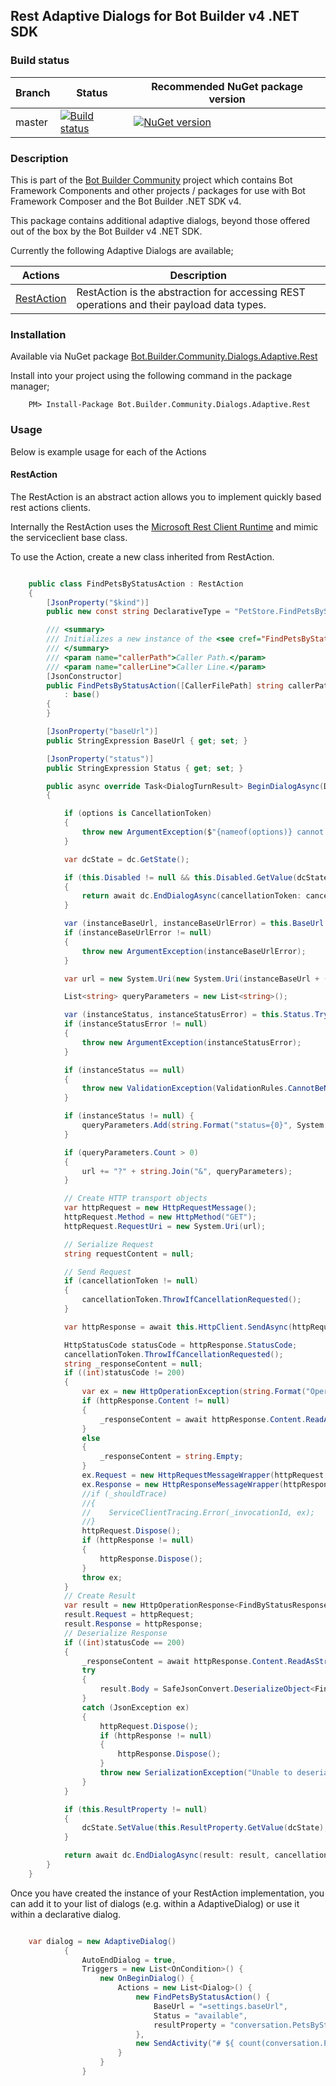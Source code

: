 ## Rest Adaptive Dialogs for Bot Builder v4 .NET SDK

### Build status
| Branch | Status | Recommended NuGet package version |
| ------ | ------ | ------ |
| master | [![Build status](https://ci.appveyor.com/api/projects/status/b9123gl3kih8x9cb?svg=true)](https://ci.appveyor.com/project/garypretty/botbuilder-community) | [![NuGet version](https://img.shields.io/badge/NuGet-1.0.39-blue.svg)](https://www.nuget.org/packages/Bot.Builder.Community.Dialogs.Adaptive.Rest/) |

### Description
This is part of the [Bot Builder Community](https://github.com/garypretty/botbuilder-community) project which contains Bot Framework Components and other projects / packages for use with Bot Framework Composer and the Bot Builder .NET SDK v4.

This package contains additional adaptive dialogs, beyond those offered out of the box by the Bot Builder v4 .NET SDK.

Currently the following Adaptive Dialogs are available;

| Actions | Description |
| ------ | ------ |
| [RestAction](#RestAction) | RestAction is the abstraction for accessing REST operations and their payload data types. |

### Installation

Available via NuGet package [Bot.Builder.Community.Dialogs.Adaptive.Rest](https://www.nuget.org/packages/Bot.Builder.Community.Dialogs.Adaptive.Rest/)

Install into your project using the following command in the package manager;
```
    PM> Install-Package Bot.Builder.Community.Dialogs.Adaptive.Rest
```

### Usage

Below is example usage for each of the Actions 

#### RestAction

The RestAction is an abstract action allows you to implement quickly based rest actions clients.


Internally the RestAction uses the [Microsoft Rest Client Runtime](https://github.com/stankovski/AutoRest/tree/master/ClientRuntimes/CSharp/Microsoft.Rest.ClientRuntime) and mimic the serviceclient base class.

To use the Action, create a new class inherited from RestAction.

```cs

	public class FindPetsByStatusAction : RestAction
	{
		[JsonProperty("$kind")]
        public new const string DeclarativeType = "PetStore.FindPetsByStatusAction";

		/// <summary>
        /// Initializes a new instance of the <see cref="FindPetsByStatusAction"/> class.
        /// </summary>
        /// <param name="callerPath">Caller Path.</param>
        /// <param name="callerLine">Caller Line.</param>
        [JsonConstructor]
        public FindPetsByStatusAction([CallerFilePath] string callerPath = "", [CallerLineNumber] int callerLine = 0)
            : base()
        {
        }

        [JsonProperty("baseUrl")]
        public StringExpression BaseUrl { get; set; }

        [JsonProperty("status")]
        public StringExpression Status { get; set; }

        public async override Task<DialogTurnResult> BeginDialogAsync(DialogContext dc, object options = null, CancellationToken cancellationToken = default)
        {

            if (options is CancellationToken)
            {
                throw new ArgumentException($"{nameof(options)} cannot be a cancellation token");
            }

            var dcState = dc.GetState();

            if (this.Disabled != null && this.Disabled.GetValue(dcState) == true)
            {
                return await dc.EndDialogAsync(cancellationToken: cancellationToken).ConfigureAwait(false);
            }

            var (instanceBaseUrl, instanceBaseUrlError) = this.BaseUrl.TryGetValue(dcState);
            if (instanceBaseUrlError != null)
            {
                throw new ArgumentException(instanceBaseUrlError);
            }

            var url = new System.Uri(new System.Uri(instanceBaseUrl + (instanceBaseUrl.EndsWith("/") ? "" : "/")), "pet").ToString();

            List<string> queryParameters = new List<string>();

            var (instanceStatus, instanceStatusError) = this.Status.TryGetValue(dcState);
            if (instanceStatusError != null)
            {
                throw new ArgumentException(instanceStatusError);
            }

            if (instanceStatus == null)
            {
                throw new ValidationException(ValidationRules.CannotBeNull, "Status");
            }

            if (instanceStatus != null) {
                queryParameters.Add(string.Format("status={0}", System.Uri.EscapeDataString(instanceStatus)));
            }

            if (queryParameters.Count > 0)
            {
                url += "?" + string.Join("&", queryParameters);
            }

            // Create HTTP transport objects
            var httpRequest = new HttpRequestMessage();
            httpRequest.Method = new HttpMethod("GET");
            httpRequest.RequestUri = new System.Uri(url);

            // Serialize Request
            string requestContent = null;

            // Send Request
            if (cancellationToken != null)
            {
                cancellationToken.ThrowIfCancellationRequested();
            }

            var httpResponse = await this.HttpClient.SendAsync(httpRequest, cancellationToken).ConfigureAwait(false);

            HttpStatusCode statusCode = httpResponse.StatusCode;
            cancellationToken.ThrowIfCancellationRequested();
            string _responseContent = null;
            if ((int)statusCode != 200)
            {
                var ex = new HttpOperationException(string.Format("Operation returned an invalid status code '{0}'", statusCode));
                if (httpResponse.Content != null)
                {
                    _responseContent = await httpResponse.Content.ReadAsStringAsync().ConfigureAwait(false);
                }
                else
                {
                    _responseContent = string.Empty;
                }
                ex.Request = new HttpRequestMessageWrapper(httpRequest, requestContent);
                ex.Response = new HttpResponseMessageWrapper(httpResponse, _responseContent);
                //if (_shouldTrace)
                //{
                //    ServiceClientTracing.Error(_invocationId, ex);
                //}
                httpRequest.Dispose();
                if (httpResponse != null)
                {
                    httpResponse.Dispose();
                }
                throw ex;
            }
            // Create Result
            var result = new HttpOperationResponse<FindByStatusResponse>();
            result.Request = httpRequest;
            result.Response = httpResponse;
            // Deserialize Response
            if ((int)statusCode == 200)
            {
                _responseContent = await httpResponse.Content.ReadAsStringAsync().ConfigureAwait(false);
                try
                {
                    result.Body = SafeJsonConvert.DeserializeObject<FindByStatusResponse>(_responseContent);
                }
                catch (JsonException ex)
                {
                    httpRequest.Dispose();
                    if (httpResponse != null)
                    {
                        httpResponse.Dispose();
                    }
                    throw new SerializationException("Unable to deserialize the response.", _responseContent, ex);
                }
            }

            if (this.ResultProperty != null)
            {
                dcState.SetValue(this.ResultProperty.GetValue(dcState), result.Body);
            }

            return await dc.EndDialogAsync(result: result, cancellationToken: cancellationToken);
		}
	}

```

Once you have created the instance of your RestAction implementation, you can add it to your list of dialogs (e.g. within a AdaptiveDialog) or use it within a declarative dialog.

```cs

	var dialog = new AdaptiveDialog()
            {
                AutoEndDialog = true,
                Triggers = new List<OnCondition>() {
                    new OnBeginDialog() {
                        Actions = new List<Dialog>() {
                            new FindPetsByStatusAction() {
                                BaseUrl = "=settings.baseUrl",
                                Status = "available",
                                resultProperty = "conversation.PetsByStatus",
                            },
                            new SendActivity("# ${ count(conversation.PetsByStatus) } are avalaible",
                        }
                    }
                }

```
